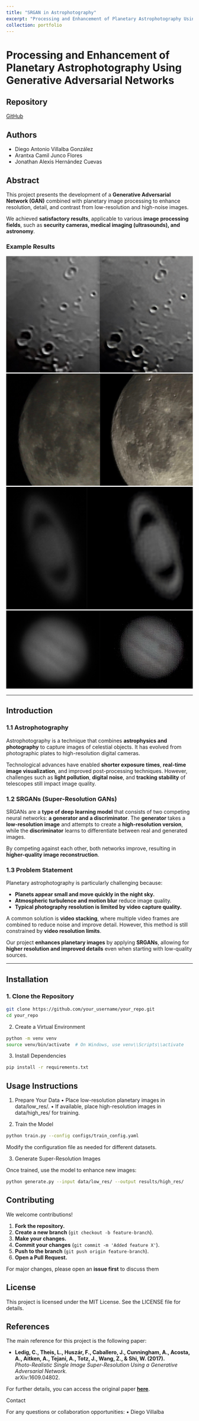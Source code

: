 ```yaml
---
title: "SRGAN in Astrophotography"
excerpt: "Processing and Enhancement of Planetary Astrophotography Using Generative Adversarial Networks <br/><img src='/images/moon_result.jpeg'>"
collection: portfolio
---
```


# **Processing and Enhancement of Planetary Astrophotography Using Generative Adversarial Networks**

## **Repository**
[GitHub](https://github.com/DiegoViillalba) 

## **Authors**
- Diego Antonio Villalba González
- Arantxa Camil Junco Flores  
- Jonathan Alexis Hernández Cuevas

## **Abstract**

This project presents the development of a **Generative Adversarial Network (GAN)** combined with planetary image processing to enhance resolution, detail, and contrast from low-resolution and high-noise images.

We achieved **satisfactory results**, applicable to various **image processing fields**, such as **security cameras, medical imaging (ultrasounds), and astronomy**.

### **Example Results**

![Results on the Moon](/images/moon_result.jpeg)
![Results on the Moon](/images/moon2_result.jpeg)
![Results on Saturn](/images/saturn_result.jpeg)
![Results on Jupiter](/images/jupiter_result.png)

---

## **Introduction**

### **1.1 Astrophotography**

Astrophotography is a technique that combines **astrophysics and photography** to capture images of celestial objects. It has evolved from photographic plates to high-resolution digital cameras.

Technological advances have enabled **shorter exposure times**, **real-time image visualization**, and improved post-processing techniques. However, challenges such as **light pollution**, **digital noise**, and **tracking stability** of telescopes still impact image quality.

### **1.2 SRGANs (Super-Resolution GANs)**

SRGANs are a **type of deep learning model** that consists of two competing neural networks: **a generator and a discriminator**. The **generator** takes a **low-resolution image** and attempts to create a **high-resolution version**, while the **discriminator** learns to differentiate between real and generated images.

By competing against each other, both networks improve, resulting in **higher-quality image reconstruction**.

### **1.3 Problem Statement**

Planetary astrophotography is particularly challenging because:

- **Planets appear small and move quickly in the night sky.**
- **Atmospheric turbulence and motion blur** reduce image quality.
- **Typical photography resolution is limited by video capture quality.**

A common solution is **video stacking**, where multiple video frames are combined to reduce noise and improve detail. However, this method is still constrained by **video resolution limits**.

Our project **enhances planetary images** by applying **SRGANs**, allowing for **higher resolution and improved details** even when starting with low-quality sources.

---

## **Installation**

### **1. Clone the Repository**

```bash
git clone https://github.com/your_username/your_repo.git
cd your_repo
```
2. Create a Virtual Environment
```bash
python -m venv venv
source venv/bin/activate  # On Windows, use venv\\Scripts\\activate
```
3. Install Dependencies
```bash
pip install -r requirements.txt
```


## **Usage Instructions**

1. Prepare Your Data
	•	Place low-resolution planetary images in data/low_res/.
	•	If available, place high-resolution images in data/high_res/ for training.

2. Train the Model
```bash
python train.py --config configs/train_config.yaml
```

Modify the configuration file as needed for different datasets.

3. Generate Super-Resolution Images

Once trained, use the model to enhance new images:
```bash
python generate.py --input data/low_res/ --output results/high_res/
```

## **Contributing**

We welcome contributions!

1. **Fork the repository.**
2. **Create a new branch** (`git checkout -b feature-branch`).
3. **Make your changes.**
4. **Commit your changes** (`git commit -m 'Added feature X'`).
5. **Push to the branch** (`git push origin feature-branch`).
6. **Open a Pull Request.**

For major changes, please open an **issue first** to discuss them
## **License**

This project is licensed under the MIT License. See the LICENSE file for details.

## **References**

The main reference for this project is the following paper:

- **Ledig, C., Theis, L., Huszár, F., Caballero, J., Cunningham, A., Acosta, A., Aitken, A., Tejani, A., Totz, J., Wang, Z., & Shi, W. (2017).**  
  *Photo-Realistic Single Image Super-Resolution Using a Generative Adversarial Network.*  
  arXiv:1609.04802.  

For further details, you can access the original paper **[here](https://arxiv.org/abs/1609.04802)**.

Contact

For any questions or collaboration opportunities:
	•	Diego Villalba